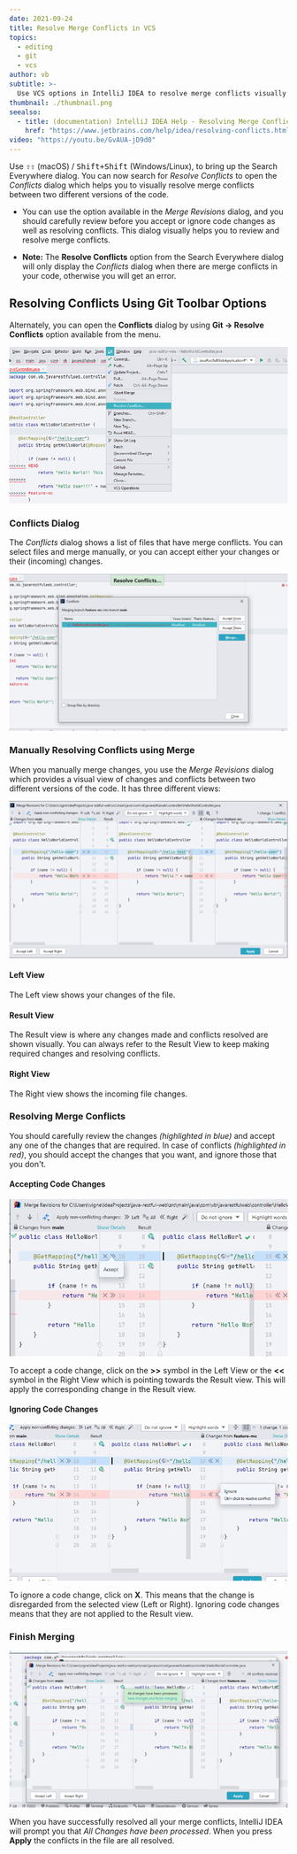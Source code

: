 ```yaml
---
date: 2021-09-24
title: Resolve Merge Conflicts in VCS
topics:
  - editing
  - git
  - vcs
author: vb
subtitle: >-
  Use VCS options in IntelliJ IDEA to resolve merge conflicts visually in the editor.
thumbnail: ./thumbnail.png
seealso:
  - title: (documentation) IntelliJ IDEA Help - Resolving Merge Conflicts
    href: "https://www.jetbrains.com/help/idea/resolving-conflicts.html"
video: "https://youtu.be/GvAUA-jD9d0"
---
```


Use <kbd>⇧⇧</kbd> (macOS) / <kbd>Shift+Shift</kbd> (Windows/Linux), to bring up the Search Everywhere dialog. You can now search for _Resolve Conflicts_ to open the _Conflicts_ dialog which helps you to visually resolve merge conflicts between two different versions of the code.

- You can use the option available in the _Merge Revisions_ dialog, and you should carefully review before you accept or ignore code changes as well as resolving conflicts. This dialog visually helps you to review and resolve merge conflicts.

- **Note:** The **Resolve Conflicts** option from the Search Everywhere dialog will only display the _Conflicts_ dialog when there are merge conflicts in your code, otherwise you will get an error.

## Resolving Conflicts Using Git Toolbar Options

Alternately, you can open the **Conflicts** dialog by using **Git -> Resolve Conflicts** option available from the menu.

![Resolve Conflicts Using Git Toolbar](git-resolve-conflicts-toolbar.png)

### Conflicts Dialog

The _Conflicts_ dialog shows a list of files that have merge conflicts. You can select files and merge manually, or
you can accept either your changes or their (incoming) changes.

![Conflicts Dialog Showing List of Conflicted Files](conflicts-dialog.png)

### Manually Resolving Conflicts using Merge

When you manually merge changes, you use the _Merge Revisions_ dialog which provides a visual view of changes and
conflicts between two different versions of the code. It has three different views:

![Merge Revisions Dialog](merge-revisions-dialog.png)

#### Left View

The Left view shows your changes of the file.

#### Result View

The Result view is where any changes made and conflicts resolved are shown visually. You can always refer to the Result
View to keep making required changes and resolving conflicts.

#### Right View

The Right view shows the incoming file changes.

### Resolving Merge Conflicts

You should carefully review the changes _(highlighted in blue)_ and accept any one of the changes that are required.
In case of conflicts _(highlighted in red)_, you should accept the changes that you want, and ignore those that you
don't.

#### Accepting Code Changes

![Accept Code Change](accept-change.png)

To accept a code change, click on the **>>** symbol in the Left View or the **<<** symbol in the Right View which is
pointing towards the Result view. This will apply the corresponding change in the Result view.

#### Ignoring Code Changes

![Ignore Code Change](ignore-change.png)

To ignore a code change, click on **X**. This means that the change is disregarded from the selected view (Left or
Right). Ignoring code changes means that they are not applied to the Result view.

### Finish Merging

![Save Changes to Finish Merging](finish-merging.png)

When you have successfully resolved all your merge conflicts, IntelliJ IDEA will prompt you that _All Changes have been
processed_. When you press **Apply** the conflicts in the file are all resolved.

